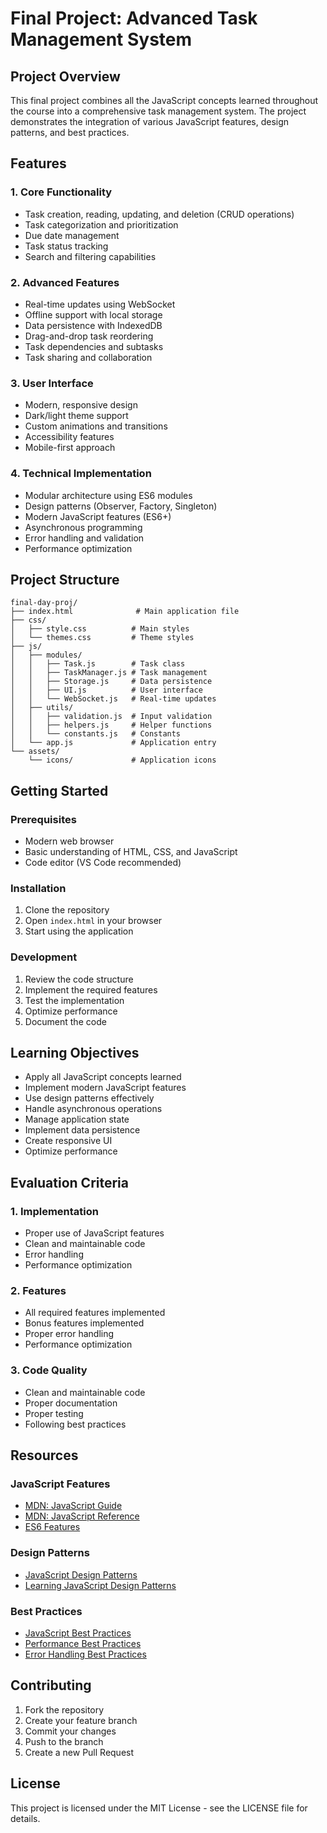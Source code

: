 # Final Project: Advanced Task Management System

## Project Overview
This final project combines all the JavaScript concepts learned throughout the course into a comprehensive task management system. The project demonstrates the integration of various JavaScript features, design patterns, and best practices.

## Features

### 1. Core Functionality
- Task creation, reading, updating, and deletion (CRUD operations)
- Task categorization and prioritization
- Due date management
- Task status tracking
- Search and filtering capabilities

### 2. Advanced Features
- Real-time updates using WebSocket
- Offline support with local storage
- Data persistence with IndexedDB
- Drag-and-drop task reordering
- Task dependencies and subtasks
- Task sharing and collaboration

### 3. User Interface
- Modern, responsive design
- Dark/light theme support
- Custom animations and transitions
- Accessibility features
- Mobile-first approach

### 4. Technical Implementation
- Modular architecture using ES6 modules
- Design patterns (Observer, Factory, Singleton)
- Modern JavaScript features (ES6+)
- Asynchronous programming
- Error handling and validation
- Performance optimization

## Project Structure
```
final-day-proj/
├── index.html              # Main application file
├── css/
│   ├── style.css          # Main styles
│   └── themes.css         # Theme styles
├── js/
│   ├── modules/
│   │   ├── Task.js        # Task class
│   │   ├── TaskManager.js # Task management
│   │   ├── Storage.js     # Data persistence
│   │   ├── UI.js          # User interface
│   │   └── WebSocket.js   # Real-time updates
│   ├── utils/
│   │   ├── validation.js  # Input validation
│   │   ├── helpers.js     # Helper functions
│   │   └── constants.js   # Constants
│   └── app.js             # Application entry
└── assets/
    └── icons/             # Application icons
```

## Getting Started

### Prerequisites
- Modern web browser
- Basic understanding of HTML, CSS, and JavaScript
- Code editor (VS Code recommended)

### Installation
1. Clone the repository
2. Open `index.html` in your browser
3. Start using the application

### Development
1. Review the code structure
2. Implement the required features
3. Test the implementation
4. Optimize performance
5. Document the code

## Learning Objectives
- Apply all JavaScript concepts learned
- Implement modern JavaScript features
- Use design patterns effectively
- Handle asynchronous operations
- Manage application state
- Implement data persistence
- Create responsive UI
- Optimize performance

## Evaluation Criteria

### 1. Implementation
- Proper use of JavaScript features
- Clean and maintainable code
- Error handling
- Performance optimization

### 2. Features
- All required features implemented
- Bonus features implemented
- Proper error handling
- Performance optimization

### 3. Code Quality
- Clean and maintainable code
- Proper documentation
- Proper testing
- Following best practices

## Resources

### JavaScript Features
- [MDN: JavaScript Guide](https://developer.mozilla.org/en-US/docs/Web/JavaScript/Guide)
- [MDN: JavaScript Reference](https://developer.mozilla.org/en-US/docs/Web/JavaScript/Reference)
- [ES6 Features](https://github.com/lukehoban/es6features)

### Design Patterns
- [JavaScript Design Patterns](https://www.patterns.dev/)
- [Learning JavaScript Design Patterns](https://addyosmani.com/resources/essentialjsdesignpatterns/book/)

### Best Practices
- [JavaScript Best Practices](https://developer.mozilla.org/en-US/docs/Web/JavaScript/Guide/Introduction)
- [Performance Best Practices](https://developer.mozilla.org/en-US/docs/Web/JavaScript/Guide/Introduction)
- [Error Handling Best Practices](https://developer.mozilla.org/en-US/docs/Web/JavaScript/Guide/Introduction)

## Contributing
1. Fork the repository
2. Create your feature branch
3. Commit your changes
4. Push to the branch
5. Create a new Pull Request

## License
This project is licensed under the MIT License - see the LICENSE file for details. 